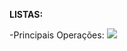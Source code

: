 **LISTAS:**

-Principais Operações:
<img src ="https://ampli-images.s3.amazonaws.com/production/0cfbd635-cfd7-4ab1-82dc-eb4a9bd7575f/original"/>
